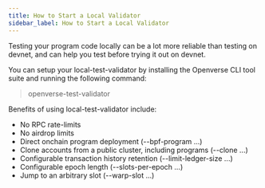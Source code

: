 ```yaml
---
title: How to Start a Local Validator
sidebar_label: How to Start a Local Validator
---
```


Testing your program code locally can be a lot more reliable than testing on devnet, and can help you test before trying it out on devnet.

You can setup your local-test-validator by installing the Openverse CLI tool suite and running the following command:

>openverse-test-validator

Benefits of using local-test-validator include:

- No RPC rate-limits
- No airdrop limits
- Direct onchain program deployment (--bpf-program ...)
- Clone accounts from a public cluster, including programs (--clone ...)
- Configurable transaction history retention (--limit-ledger-size ...)
- Configurable epoch length (--slots-per-epoch ...)
- Jump to an arbitrary slot (--warp-slot ...)